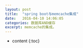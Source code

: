 ```yaml
---
layout: post
title:  "spring boot与memcache集成"
date:   2016-04-10 14:06:05
categories: 数据库AND缓存
excerpt: memcache的集成。
---
```


* content
{:toc}

